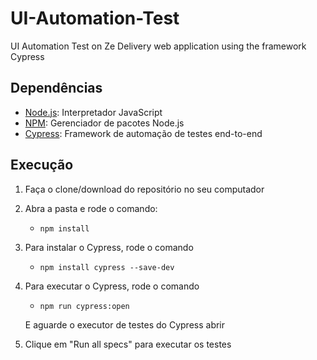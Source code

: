 # UI-Automation-Test
UI Automation Test on Ze Delivery web application using the framework Cypress

## Dependências
- [Node.js](https://nodejs.org/en/): Interpretador JavaScript
- [NPM](https://www.npmjs.com/): Gerenciador de pacotes Node.js
- [Cypress](https://docs.cypress.io/): Framework de automação de testes end-to-end

## Execução
1. Faça o clone/download do repositório no seu computador
2. Abra a pasta e rode o comando:

    - `npm install`

3. Para instalar o Cypress, rode o comando

    - `npm install cypress --save-dev`

4. Para executar o Cypress, rode o comando

    - `npm run cypress:open`
    
    E aguarde o executor de testes do Cypress abrir
    
5. Clique em "Run all specs" para executar os testes
